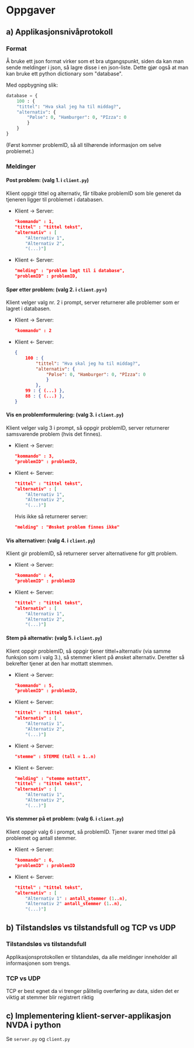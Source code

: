# Oppgaver

## a) Applikasjonsnivåprotokoll

### Format
Å bruke ett json format virker som et bra utgangspunkt, siden da kan man sende meldinger i json, så lagre disse i en json-liste. Dette gjør også at man kan bruke ett python dictionary som "database".

Med oppbygning slik:
```python
database = {
    100 : {
    "tittel": "Hva skal jeg ha til middag?",
    "alternativ": {
        "Pølse": 0, "Hamburger": 0, "PIzza": 0
        }
    }  
}
``` 
(Først kommer problemID, så all tilhørende informasjon om selve problemet.)

### Meldinger

#### **Post problem: (valg 1. i `client.py`)**
Klient oppgir tittel og alternativ, får tilbake problemID som ble generet da tjeneren ligger til problemet i databasen.
- Klient $\rightarrow$ Server:
    ```json
    "kommando" : 1,
    "tittel" : "tittel tekst",
    "alternativ" : [
        "Alternativ 1", 
        "Alternativ 2",
        "(...)"]
    ```
- Klient $\leftarrow$ Server: 
    ```json 
    "melding" : "problem lagt til i database",
    "problemID" : problemID,
    ```
#### **Spør etter problem: (valg 2. i `client.py`=)**
Klient velger valg nr. 2 i prompt, server returnerer alle problemer som er lagret i databasen.
- Klient $\rightarrow$ Server: 
    ```json
    "kommando" : 2
    ```
- Klient $\leftarrow$ Server: 
    ```json
    {
        100 : {
            "tittel": "Hva skal jeg ha til middag?",
            "alternativ": {
                "Pølse": 0, "Hamburger": 0, "PIzza": 0
                }
            },
        99 : { (...) },
        88 : { (...) },
    }
    ```
#### **Vis en problemformulering: (valg 3. i `client.py`)**
Klient velger valg 3 i prompt, så oppgir problemID, server returnerer samsvarende problem (hvis det finnes).
- Klient $\rightarrow$ Server: 
    ```json
    "kommando" : 3,
    "problemID" : problemID, 
    ```
- Klient $\leftarrow$ Server: 
    ```json
    "tittel" : "tittel tekst",
    "alternativ" : [
        "Alternativ 1", 
        "Alternativ 2",
        "(...)"]
    ```
    Hvis ikke så returnerer server: 
    ```json
    "melding" : "Ønsket problem finnes ikke"
    ```
#### **Vis alternativer: (valg 4. i `client.py`)**
Klient gir problemID, så returnerer server alternativene for gitt problem.
- Klient $\rightarrow$ Server: 
    ```json
    "kommando" : 4,
    "problemID" : problemID
    ```
- Klient $\leftarrow$ Server: 
    ```json
    "tittel" : "tittel tekst",
    "alternativ" : [
        "Alternativ 1", 
        "Alternativ 2",
        "(...)"]
    ```
#### **Stem på alternativ: (valg 5. i `client.py`)**
Klient oppgir problemID, så oppgir tjener tittel+alternativ (via samme funksjon som i valg 3.), så stemmer klient på ønsket alternativ. Deretter så bekrefter tjener at den har mottatt stemmen.
- Klient $\rightarrow$ Server: 
    ```json
    "kommando" : 5,
    "problemID" : problemID,
    ```
- Klient $\leftarrow$ Server: 
    ```json
    "tittel" : "tittel tekst",
    "alternativ" : [
        "Alternativ 1", 
        "Alternativ 2",
        "(...)"]
    ```
- Klient $\rightarrow$ Server:
    ```json
    "stemme" : STEMME (tall = 1..n)
    ```
- Klient $\leftarrow$ Server: 
    ```json
    "melding" : "stemme mottatt",
    "tittel" : "tittel tekst",
    "alternativ" : [
        "Alternativ 1", 
        "Alternativ 2",
        "(...)"]
    ```
#### **Vis stemmer på et problem: (valg 6. i `client.py`)**
Klient oppgir valg 6 i prompt, så problemID. Tjener svarer med tittel på problemet og antall stemmer.
- Klient $\rightarrow$ Server: 
    ```json 
    "kommando" : 6,
    "problemID" : problemID
    ```
- Klient $\leftarrow$ Server: 
    ```json
    "tittel" : "tittel tekst",
    "alternativ" : [
        "Alternativ 1" : antall_stemmer (1..n), 
        "Alternativ 2" antall_stemmer (1..n),
        "(...)"]
    ```

## b) Tilstandsløs vs tilstandsfull og TCP vs UDP
### Tilstandsløs vs tilstandsfull
Applikasjonsprotokollen er tilstandsløs, da alle meldinger inneholder all informasjonen som trengs. 
### TCP vs UDP
TCP er best egnet da vi trenger pålitelig overføring av data, siden det er viktig at stemmer blir registrert riktig

## c) Implementering klient-server-applikasjon NVDA i python
Se `server.py` og `client.py`